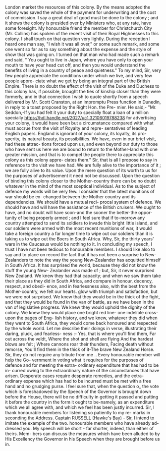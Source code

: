 London market the resources of this colony. By the means adopted the colony was saved the whole of the payment for underwriting and the cost of commission. I say a great deal of good must be done to the colony ; and it shows the colony is presided over by Ministers who, at any rate, have some foresight. My honourable friend the member for Christchurch City (Mr. Collins) has spoken of the recent visit of their Royal Highnesses to this colony. I shall touch on that question very lightly. During the reception I heard one man say, "I wish it was all over," or some such remark, and some one went so far as to say something about the expense and the style of show that was going on. I turned on that man who had made such a remark and said, " You ought to live in Japan, where you have only to open your mouth to have your head cut off, and then you would understand the benefits of living in a country of peace and quietness." To my mind, Sir, very few people appreciate the conditions under which we live, and very few people appre- ciate what we get by being an integral part of the British Empire. There is no doubt the effect of the visit of the Duke and Duchess to this colony has, if possible, brought the ties of kinship closer than they were formerly, and in that connection I wish to quote shortly from a speech delivered by Mr. Scott Cranston, at an impromptu Press function in Dunedin, in reply to a toast proposed by the Right Hon. the Pre- mier. He said,- "Mr. Seddon,-If you had felt it your duty to specially float a loan of a million specially https://hdl.handle.net/2027/uc1.32106019788238 for advertising your colony, it would have been but a circumstance compared with what must accrue from the visit of Royalty and repre- sentatives of leading English papers. England is ignorant of your colony, its loyalty, its pro- sperity, its natural beauty, its possibilities. We have, even in our brief visit, had these attrac- tions forced upon us, and even beyond our duty to those who have sent us here we are bound to return to the Mother-land with one greater mission, and that is to compel the people there to appreciate this colony as this colony appre- ciates them." Sir, that is all I propose to say in reference to the visit we have had. We are fully alive to the importance of it ; we are fully alive to its value. Upon the mere question of its worth to us for the purposes of advertisement it need not be discussed. Upon the question of binding this colony closer to the Mother-country there can be no doubt whatever in the mind of the most sceptical individual. As to the subject of defence my words will be very few. I consider that the latest munitions of war should be ex- changed between the Mother country and its dependencies. We should have a mutual reci- procal system of defence. We should have and will have the assistance of the British cruisers. We ought to have, and no doubt will have soon-and the sooner the better-the oppor- tunity of being properly armed ; and I feel sure that if to-morrow any country attempted to send its soldiers to invade this bright little island, and our soldiers were armed with the most recent munitions of war, it would take a foreign country a far longer time to wipe out our soldiers than it is taking us to wipe out the Boers in South Africa. Why, Sir, the thirty years' wars in the Caucasus would be nothing to it. In concluding my speech, I trust I have not been tedious to honourable members. I should like also to say and to place on record the fact that it has not been a surprise to New-Zealanders to note the way the young New-Zealander has acquitted himself in South Africa. It has surprised the world, because they did not know the stuff the young New- Zealander was made of ; but, Sir, it never surprised New Zealand. We knew they had that capacity; and when we saw them take their place as they did in South Africa, and compare in honour, decency, respect, and obedi- ence, and in fearlessness also, with the best from the Mother-country, we felt our hearts. glow with triumph and satisfaction, but we were not surprised. We knew that they would be in the thick of the fight, and that they would be found in the van of battle, as we have been in the van of legislative progress. We knew they would uphold the dignity of the colony. We knew they would place one bright red line- one indelible cross-upon the pages of Eng- lish history, and we knew, whatever they did when they went to South Africa, they would come back honoured and respected by the whole world. Let me describe their doings in verse, illustrating their daring, pluck, and fearless- ness :- Yes, that is where you'll find them, Far out across the veldt, Where the shot and shell are flying And the hardest blows are felt ; Where cannons roar their thunders, Facing death without remorse, You'll find them in the thick of it-The brave New Zealand Horse. Sir, they do not require any tribute from me .. Every honourable member will help the Go- vernment in voting what it requires for the purposes of defence and for meeting the extra- ordinary expenditure that has had to be in- curred owing to the extraordinary nature of the circumstances that have arisen. Desperate cases require desperate remedies, and the extra- ordinary expense which has had to be incurred must be met with a free hand and no grudging purse. I feel sure that, when the question o\_ the vote which is foreshadowed by the Speech of the Governor is brought down before the House, there will be no difficulty in getting it passed and putting it before the country in the form it ought to be-namely, as an expenditure which we all agree with, and which we feel has been justly incurred. Sir, I thank honourable members for listening so patiently to my re- marks in seconding the Address. Captain RUSSELL (Hawke's Bay) - Sir, I intend to imitate the example of the two. honourable members who have already ad- dressed you. My speech will be short - far shorter, indeed, than either of theirs. Mem- bers can discuss the measures which have been alluded to by His Excellency the Governor in his Speech when they are brought before us in. 